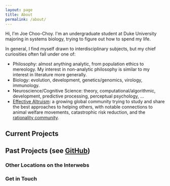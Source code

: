 ```yaml
---
layout: page
title: About
permalink: /about/
---
```


<!-- ![Joe Choo-Choy](../images/TrentonBricken.jpg){:style="width: 200px; float: right; padding-left: 20px"} -->

Hi, I'm Joe Choo-Choy. I'm an undergraduate student at Duke University majoring in systems biology, trying to figure out how to spend my life.

In general, I find myself drawn to interdisciplinary subjects, but my chief curiosities often fall under one of:
- Philosophy: almost anything analytic, from population ethics to mereology. My interest in non-analytic philosophy is similar to my interest in literature more generally.
- Biology: evolution, development, genetics/genomics, virology, immunology.
- Neuroscience/Cognitive Science: theory, computational/algorithmic, development, predictive processing, perceptual psychology, ... 
- [Effective Altruism](https://www.effectivealtruism.org/): a growing global community trying to study and share the best approaches to helping others, with notable connections to animal welfare movements, catastrophic risk reduction, and the [rationality community](https://www.lesswrong.com/).

<!-- [My resume (last updated on ?)](../documents/.pdf) -->

## Current Projects

## Past Projects (see [GitHub]())

### Other Locations on the Interwebs

### Get in Touch
